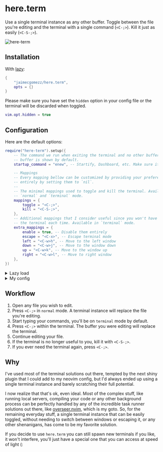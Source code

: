 # here.term

Use a single terminal instance as any other buffer. Toggle between the file you're editing and the terminal with a single command (`<C-;>`). Kill it just as easily (`<C-S-;>`).

![here-term](https://github.com/user-attachments/assets/f11c1456-e299-4b17-9eb4-b710015b0c52)


## Installation

With [lazy](https://github.com/folke/lazy.nvim):
```lua
{
    "jaimecgomezz/here.term",
    opts = {}
}
```

Please make sure you have set the `hidden` option in your config file or the terminal will be discarded when toggled. 
```lua
vim.opt.hidden = true
```


## Configuration

Here are the default options:
```lua
require("here-term").setup({
    -- The command we run when exiting the terminal and no other buffers are listed. An empty
    -- buffer is shown by default. 
    startup_command = "enew", -- Startify, Dashboard, etc. Make sure it has been loaded before `here.term`.

    -- Mappings
    -- Every mapping bellow can be customized by providing your prefered combo, or disabled
    -- entirely by setting them to `nil`.
    --
    -- The minimal mappings used to toggle and kill the terminal. Available in
    -- `normal` and `terminal` mode.
    mappings = {
        toggle = "<C-;>",
        kill = "<C-S-;>",
    },
    -- Additional mappings that I consider useful since you won't have to escape (<C-\><C-n>)
    -- the terminal each time. Available in `terminal` mode.
    extra_mappings = {
        enable = true, -- Disable them entirely
        escape = "<C-x>", -- Escape terminal mode
        left = "<C-w>h", -- Move to the left window
        down = "<C-w>j", -- Move to the window down
        up = "<C-w>k", -- Move to the window up
        right = "<C-w>l", -- Move to right window
    },
})
```

<details>
<summary>Lazy load</summary>

```lua
{
    "jaimecgomezz/here.term",
    opts = {},
    keys = {
        { '<C-;>', function() require("here-term").toggle_terminal() end, desc = "Toggle terminal" },
        { '<C-S-;>', function() require("here-term").kill_terminal() end, desc = "Kill terminal" },
    }
},
```
</details>


<details>
<summary>My config</summary>


- [vim-startify](https://github.com/mhinz/vim-startify): My preferred start page plugin.
- [flatten.nvim](https://github.com/willothy/flatten.nvim): Prevent nesting terminal sessions withim neovim. Incredible stuff!

```lua
{
    "jaimecgomezz/here.term",
    dependencies = {
        { "mhinz/vim-startify" },
        { "willothy/flatten.nvim", config = true, priority = 1001, },
    },
    opts = { 
        startup_command = "Startify",
    },
},

```
</details>

## Workflow

1. Open any file you wish to edit.
2. Press `<C-;>` in `normal` mode. A terminal instance will replace the file you're editing.
3. Start typing your commands, you'll be on `terminal` mode by default.
4. Press `<C-;>` within the terminal. The buffer you were editing will replace the terminal.
5. Continue editing your file.
6. If the terminal is no longer useful to you, kill it with `<C-S-;>`.
7. If you ever need the terminal again, press `<C-;>`.


## Why

I've used most of the terminal solutions out there, tempted by the next shiny plugin that I could add to my neovim config, but I'd always ended up using a single terminal instance and barely scratching their full potential.

I now realize that that's ok, even ideal. Most of the complex stuff, like running local servers, compiling your code or any other background process can be perfectly handled by any of the incredible task runner solutions out there, like [overseer.nvim](https://github.com/stevearc/overseer.nvim), which is my goto. So, for the remaining everyday stuff, a single terminal instance that can be easily toggled, without needing to switch between windows or escaping it, or any other shenanigans, has come to be my favorite solution.

If you decide to use `here.term` you can still spawn new terminals if you like, it won't interfere, you'll just have a special one that you can access at speed of light (:

